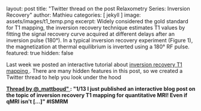 layout: post
title:  "Twitter thread on the post Relaxometry Series: Inversion Recovery"
author: Mathieu
categories: [ jekyll ]
image: assets/images/t1_temp.png
excerpt: Widely considered the gold standard for T1 mapping, the inversion recovery technique estimates T1 values by fitting the signal recovery curve acquired at different delays after an inversion pulse (180°). In a typical inversion recovery experiment (Figure 1), the magnetization at thermal equilibrium is inverted using a 180° RF pulse.
featured: true
hidden: false


Last week we posted an interactive tutorial about <a href="https://qmrlab.org/jekyll/2018/10/23/T1-mapping-inversion-recovery.html">inversion recovery T1 mapping </a>. There are many hidden features in this post, so we created a Twitter thread to help you look under the hood

<div id="tttt_1054727874119385088" data-option="1"><strong><a href="https://threadreaderapp.com/thread/1054727874119385088.html">Thread by <a href="https://twitter.com/_mattboud"> @_mattboud" </a>: "1/13 I just published an interactive blog post on the topic of inversion recovery T1 mapping for quantitative MRI! Even if qMRI isn't […]" #ISMRM</a></strong></div><script async src="https://threadreaderapp.com/embed/1054727874119385088.js" charset="utf-8"></script>
